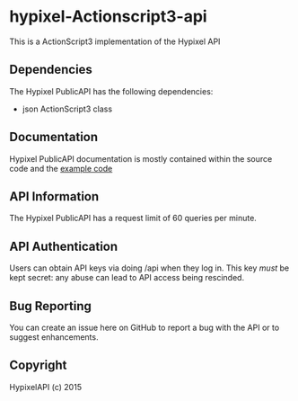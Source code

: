 hypixel-Actionscript3-api
=========================

This is a ActionScript3 implementation of the Hypixel API

Dependencies
---------------------------

The Hypixel PublicAPI has the following dependencies:
- json ActionScript3 class

Documentation
-------------
Hypixel PublicAPI documentation is mostly contained within the source code and the [example code](https://github.com/Razdom/hypixel-Actionscript3-api/blob/master/example.as)

API Information
---

The Hypixel PublicAPI has a request limit of 60 queries per minute.

API Authentication
---------------

Users can obtain API keys via doing /api when they log in. This key *must* be kept secret: any abuse can lead to API access being rescinded.


Bug Reporting
-------------

You can create an issue here on GitHub to report a bug with the API or to suggest enhancements.


Copyright
-------

HypixelAPI (c) 2015
